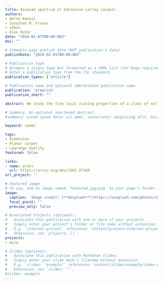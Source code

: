 ```yaml
---
title: Assouad spectrum of Gatzouras-Lalley carpets
authors:
- Amlan Banaji
- Jonathan M. Fraser
- admin
- Alex Rutar
date: "2024-01-07T00:00:00Z"
doi: ""

# Schedule page publish date (NOT publication's date).
publishDate: "2024-02-01T00:00:00Z"

# Publication type.
# Accepts a single type but formatted as a YAML list (for Hugo requirements).
# Enter a publication type from the CSL standard.
publication_types: ["article"]

# Publication name and optional abbreviated publication name.
publication: 'preprint'
publication_short: ""

abstract: We study the fine local scaling properties of a class of self-affine fractal sets called Gatzouras-Lalley carpets. More precisely, we establish a formula for the Assouad spectrum of all Gatzouras-Lalley carpets as the concave conjugate of an explicit piecewise-analytic function combined with a simple parameter change. Our formula implies a number of novel properties for the Assouad spectrum not previously observed for dynamically invariant sets; in particular, the Assouad spectrum can be a non-trivial differentiable function on the entire domain (0,1) and can be strictly concave on open intervals. Our proof introduces a general framework for covering arguments using techniques developed in the context of multifractal analysis, including the method of types from large deviations theory and Lagrange duality from optimisation theory.

# Summary. An optional shortened abstract.
#summary: Lorem ipsum dolor sit amet, consectetur adipiscing elit. Duis posuere tellus ac convallis placerat. Proin tincidunt magna sed ex sollicitudin condimentum.

keyword: semmi

tags:
- Dimension
- Planar carpet
- Lagrange duality
featured: false

links:
- name: arXiv
  url: https://arxiv.org/abs/2401.07168
url_project: ''

# Featured image
# To use, add an image named `featured.jpg/png` to your page's folder. 
image:
  caption: 'Image credit: [**Unsplash**](https://unsplash.com/photos/s9CC2SKySJM)'
  focal_point: ""
  preview_only: false

# Associated Projects (optional).
#   Associate this publication with one or more of your projects.
#   Simply enter your project's folder or file name without extension.
#   E.g. `internal-project` references `content/project/internal-project/index.md`.
#   Otherwise, set `projects: []`.
projects:
- msca

# Slides (optional).
#   Associate this publication with Markdown slides.
#   Simply enter your slide deck's filename without extension.
#   E.g. `slides: "example"` references `content/slides/example/index.md`.
#   Otherwise, set `slides: ""`.
#slides: example
---
```


